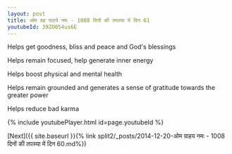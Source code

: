 ```yaml
---
layout: post
title: ओम ग्रह पाठ्ये नमः - 1008 दिनों की तपस्या में दिन 61
youtubeId: 39ZO054us6E
---
```

 
 
Helps get goodness, bliss and peace and God's blessings
 
Helps remain focused, help generate inner energy 
 
Helps boost physical and mental health 
 
Helps remain grounded and generates a sense of gratitude towards the greater power 
 
Helps reduce bad karma
 
 
 
 


{% include youtubePlayer.html id=page.youtubeId %}
 
[Next]({{ site.baseurl }}{% link  split2/_posts/2014-12-20-ओम ग्राहय नमः - 1008 दिनों की तपस्या में दिन 60.md%})
 

